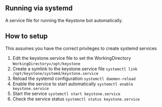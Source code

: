 ## Running via systemd

A service file for running the Keystone bot automatically.

## How to setup

This assumes you have the correct privileges to create systemd services

1. Edit the keystone.service file to set the WorkingDirectory 
   `WorkingDirectory=/opt/keystone`
2. Create a symlink to the keystone.service file
   `systemctl link /opt/keystone/systemd/keystone.service`
3. Reload the systemd configuration
   `systemctl daemon-reload`
4. Enable the service to start automatically
   `systemctl enable keystone.service`
5. Start the service 
   `systemctl start keystone.service`
6. Check the service status
   `systemctl status keystone.service`
